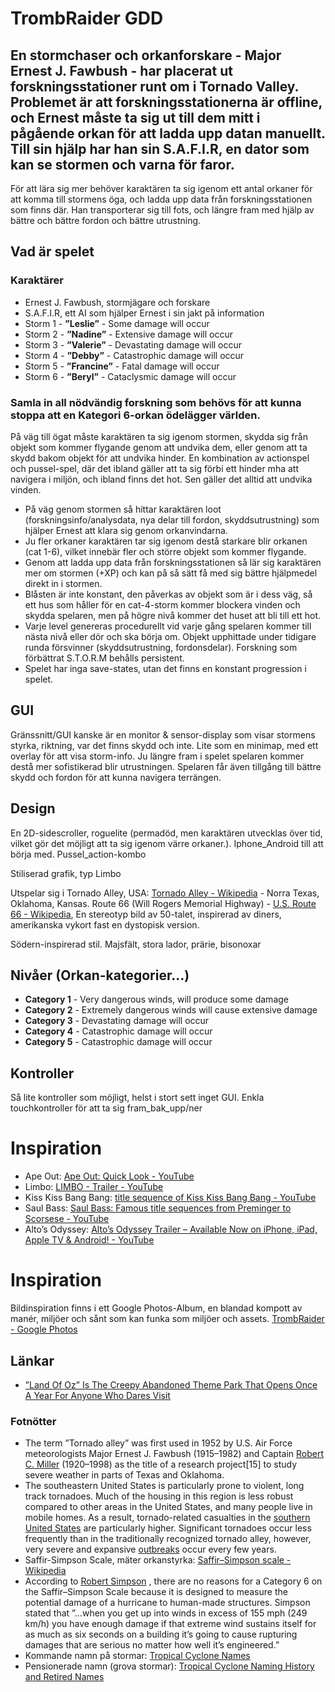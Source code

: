 # TrombRaider GDD
## En stormchaser och orkanforskare - Major Ernest J. Fawbush - har placerat ut forskningsstationer runt om i Tornado Valley. Problemet är att forskningsstationerna är offline, och Ernest måste ta sig ut till dem mitt i pågående orkan för att ladda upp datan manuellt. Till sin hjälp har han sin S.A.F.I.R, en dator som kan se stormen och varna för faror.

För att lära sig mer behöver karaktären ta sig igenom ett antal orkaner för att komma till stormens öga, och ladda upp data från forskningsstationen som finns där. Han transporterar sig till fots, och längre fram med hjälp av bättre och bättre fordon och bättre utrustning.

## Vad är spelet
### Karaktärer
* Ernest J. Fawbush, stormjägare och forskare
* S.A.F.I.R, ett AI som hjälper Ernest i sin jakt på information
* Storm 1 - **”Leslie”** - Some damage will occur
* Storm 2 - **”Nadine”** - Extensive damage will occur
* Storm 3 - **”Valerie”** - Devastating damage will occur
* Storm 4 - **”Debby”** - Catastrophic damage will occur
* Storm 5 - **”Francine”** - Fatal damage will occur
* Storm 6 - **”Beryl”** - Cataclysmic damage will occur

### Samla in all nödvändig forskning som behövs för att kunna stoppa att en Kategori 6-orkan ödelägger världen.
På väg till ögat måste karaktären ta sig igenom stormen, skydda sig från objekt som kommer flygande genom att undvika dem, eller genom att ta skydd bakom objekt för att undvika hinder. En kombination av actionspel och pussel-spel, där det ibland gäller att ta sig förbi ett hinder mha att navigera i miljön, och ibland finns det hot. Sen gäller det alltid att undvika vinden.

* På väg genom stormen så hittar karaktären loot (forskningsinfo/analysdata, nya delar till fordon, skyddsutrustning) som hjälper Ernest att klara sig genom orkanvindarna.
* Ju fler orkaner karaktären tar sig igenom destå starkare blir orkanen (cat 1-6), vilket innebär fler och större objekt som kommer flygande.
* Genom att ladda upp data från forskningsstationen så lär sig karaktären mer om stormen (+XP) och kan på så sätt få med sig bättre hjälpmedel direkt in i stormen.
* Blåsten är inte konstant, den påverkas av objekt som är i dess väg, så ett hus som håller för en cat-4-storm kommer blockera vinden och skydda spelaren, men på högre nivå kommer det huset att bli till ett hot.
* Varje level genereras procedurellt vid varje gång spelaren kommer till nästa nivå eller dör och ska börja om. Objekt upphittade under tidigare runda försvinner (skyddsutrustning, fordonsdelar). Forskning som förbättrat S.T.O.R.M behålls persistent.
* Spelet har inga save-states, utan det finns en konstant progression i spelet.

## GUI
Gränssnitt/GUI kanske är en monitor & sensor-display som visar stormens styrka, riktning, var det finns skydd och inte. Lite som en minimap, med ett overlay för att visa storm-info. Ju längre fram i spelet spelaren kommer destå mer sofistikerad blir utrustningen. Spelaren får även tillgång till bättre skydd och fordon för att kunna navigera terrängen.

## Design
En 2D-sidescroller, roguelite (permadöd, men karaktären utvecklas över tid, vilket gör det möjligt att ta sig igenom värre orkaner.). Iphone_Android till att börja med. Pussel_action-kombo

Stiliserad grafik, typ Limbo

Utspelar sig i Tornado Alley, USA: [Tornado Alley - Wikipedia](https://en.wikipedia.org/wiki/Tornado_Alley) - Norra Texas, Oklahoma, Kansas. Route 66 (Will Rogers Memorial Highway) - [U.S. Route 66 - Wikipedia](https://en.wikipedia.org/wiki/U.S._Route_66), En stereotyp bild av 50-talet, inspirerad av diners, amerikanska vykort fast en dystopisk version.

Södern-inspirerad stil. Majsfält, stora lador, prärie, bisonoxar

## Nivåer (Orkan-kategorier…)
* **Category 1** - Very dangerous winds, will produce some damage
* **Category 2** - Extremely dangerous winds will cause extensive damage
* **Category 3** - Devastating damage will occur
* **Category 4** - Catastrophic damage will occur
* **Category 5** - Catastrophic damage will occur

## Kontroller
Så lite kontroller som möjligt, helst i stort sett inget GUI. Enkla touchkontroller för att ta sig fram_bak_upp/ner

# Inspiration
* Ape Out: [Ape Out: Quick Look - YouTube](https://www.youtube.com/watch?v=DdhnA08BX7E&t=577s)
* Limbo: [LIMBO - Trailer - YouTube](https://www.youtube.com/watch?v=Y4HSyVXKYz8)
* Kiss Kiss Bang Bang: [title sequence of Kiss Kiss Bang Bang - YouTube](https://www.youtube.com/watch?v=_bpP9sI72bM&list=PLbEb562CLykF1DEw2z6aDdnMQ7SgowNxS&index=45)
* Saul Bass: [Saul Bass: Famous title sequences from Preminger to Scorsese - YouTube](https://www.youtube.com/watch?v=qqM3McG4-LE)
* Alto’s Odyssey: [Alto’s Odyssey Trailer – Available Now on iPhone, iPad, Apple TV & Android! - YouTube](https://www.youtube.com/watch?v=PaZsrAi6iJg)

# Inspiration
Bildinspiration finns i ett Google Photos-Album, en blandad kompott av manér, miljöer och sånt som kan funka som miljöer och assets.
[TrombRaider - Google Photos](https://photos.app.goo.gl/VxNK6YmkpTUqQfaeA)

## Länkar
* [”Land Of Oz” Is The Creepy Abandoned Theme Park That Opens Once A Year For Anyone Who Dares Visit](https://www.ranker.com/list/land-of-oz-theme-park-facts/mariel-loveland)

### Fotnötter
* The term ”Tornado alley” was first used in 1952 by U.S. Air Force meteorologists Major Ernest J. Fawbush (1915–1982) and Captain  [Robert C. Miller](https://en.wikipedia.org/wiki/Robert_C._Miller)  (1920–1998) as the title of a research project[15] to study severe weather in parts of Texas and Oklahoma.
* The southeastern United States is particularly prone to violent, long track tornadoes. Much of the housing in this region is less robust compared to other areas in the United States, and many people live in mobile homes. As a result, tornado-related casualties in the  [southern United States](https://en.wikipedia.org/wiki/Southern_United_States)  are particularly higher. Significant tornadoes occur less frequently than in the traditionally recognized tornado alley, however, very severe and expansive  [outbreaks](https://en.wikipedia.org/wiki/Tornado_outbreak)  occur every few years.
* Saffir-Simpson Scale, mäter orkanstyrka: [Saffir–Simpson scale - Wikipedia](https://en.wikipedia.org/wiki/Saffir%E2%80%93Simpson_scale)
* According to  [Robert Simpson](https://en.wikipedia.org/wiki/Robert_Simpson_(meteorologist)) , there are no reasons for a Category 6 on the Saffir–Simpson Scale because it is designed to measure the potential damage of a hurricane to human-made structures. Simpson stated that ”…when you get up into winds in excess of 155 mph (249 km/h) you have enough damage if that extreme wind sustains itself for as much as six seconds on a building it’s going to cause rupturing damages that are serious no matter how well it’s engineered.”
* Kommande namn på stormar: [Tropical Cyclone Names](https://www.nhc.noaa.gov/aboutnames.shtml#atl)
* Pensionerade namn (grova stormar): [Tropical Cyclone Naming History and Retired Names](https://www.nhc.noaa.gov/aboutnames_history.shtml)